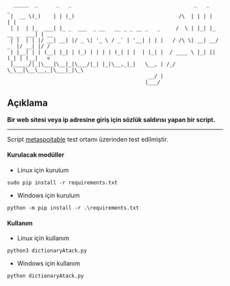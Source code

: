 ```
  _____  _      _   _                                        _   _             _    
 |  __ \(_)    | | (_)                                  /\  | | | |           | |   
 | |  | |_  ___| |_ _  ___  _ __   __ _ _ __ _   _     /  \ | |_| |_ __ _  ___| | __
 | |  | | |/ __| __| |/ _ \| '_ \ / _` | '__| | | |   / /\ \| __| __/ _` |/ __| |/ /
 | |__| | | (__| |_| | (_) | | | | (_| | |  | |_| |  / ____ \ |_| || (_| | (__|   < 
 |_____/|_|\___|\__|_|\___/|_| |_|\__,_|_|   \__, | /_/    \_\__|\__\__,_|\___|_|\_\
                                              __/ |                                 
                                             |___/                                  
```


## Açıklama
**Bir web sitesi veya ip adresine giriş için sözlük saldırısı yapan bir script.**

<hr>

 Script [metaspoitable] test ortamı üzerinden test edilmiştir. 

[metaspoitable]: https://metasploit.help.rapid7.com/docs/metasploitable-2



#### Kurulacak modüller

* Linux için kurulum
```
sudo pip install -r requirements.txt
```


* Windows için kurulum
```
python -m pip install -r .\requirements.txt
```


#### Kullanım

* Linux için kullanım
```
python3 dictionaryAtack.py
```


* Windows için kullanım
```
python dictionaryAtack.py
```




